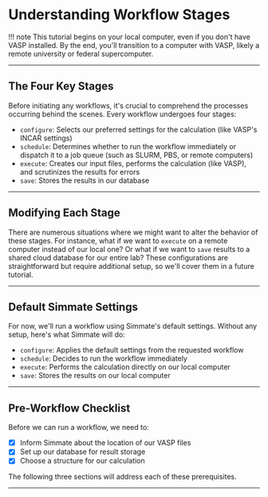 # Understanding Workflow Stages

!!! note
    This tutorial begins on your local computer, even if you don't have VASP installed. By the end, you'll transition to a computer with VASP, likely a remote university or federal supercomputer.

----------------------------------------------------------------------

## The Four Key Stages

Before initiating any workflows, it's crucial to comprehend the processes occurring behind the scenes. Every workflow undergoes four stages:

- `configure`: Selects our preferred settings for the calculation (like VASP's INCAR settings)
- `schedule`: Determines whether to run the workflow immediately or dispatch it to a job queue (such as SLURM, PBS, or remote computers)
- `execute`: Creates our input files, performs the calculation (like VASP), and scrutinizes the results for errors
- `save`: Stores the results in our database

----------------------------------------------------------------------

## Modifying Each Stage

There are numerous situations where we might want to alter the behavior of these stages. For instance, what if we want to `execute` on a remote computer instead of our local one? Or what if we want to `save` results to a shared cloud database for our entire lab? These configurations are straightforward but require additional setup, so we'll cover them in a future tutorial.

----------------------------------------------------------------------

## Default Simmate Settings
For now, we'll run a workflow using Simmate's default settings. Without any setup, here's what Simmate will do:

- `configure`: Applies the default settings from the requested workflow
- `schedule`: Decides to run the workflow immediately
- `execute`: Performs the calculation directly on our local computer
- `save`: Stores the results on our local computer

----------------------------------------------------------------------

## Pre-Workflow Checklist

Before we can run a workflow, we need to:

- [x] Inform Simmate about the location of our VASP files
- [x] Set up our database for result storage
- [x] Choose a structure for our calculation

The following three sections will address each of these prerequisites.

----------------------------------------------------------------------